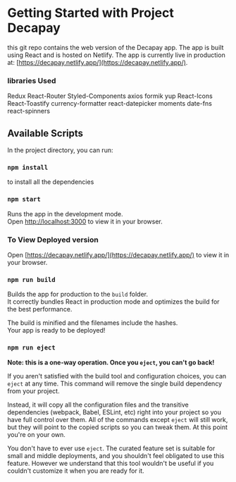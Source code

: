 # Getting Started with Project Decapay
this git repo contains the web version of the Decapay app. The app is built using React and is hosted on Netlify. The app is currently live in  production at: [https://decapay.netlify.app/](https://decapay.netlify.app/).

### libraries Used
Redux 
React-Router
Styled-Components
axios
formik
yup
React-Icons
React-Toastify
currency-formatter
react-datepicker
moments
date-fns
react-spinners


## Available Scripts

In the project directory, you can run:
### `npm install`
to install all the dependencies

### `npm start`

Runs the app in the development mode.\
Open [http://localhost:3000](http://localhost:3000) to view it in your browser.

### To View Deployed version
Open [https://decapay.netlify.app/](https://decapay.netlify.app/) to view it in your browser.


### `npm run build`

Builds the app for production to the `build` folder.\
It correctly bundles React in production mode and optimizes the build for the best performance.

The build is minified and the filenames include the hashes.\
Your app is ready to be deployed!


### `npm run eject`

**Note: this is a one-way operation. Once you `eject`, you can't go back!**

If you aren't satisfied with the build tool and configuration choices, you can `eject` at any time. This command will remove the single build dependency from your project.

Instead, it will copy all the configuration files and the transitive dependencies (webpack, Babel, ESLint, etc) right into your project so you have full control over them. All of the commands except `eject` will still work, but they will point to the copied scripts so you can tweak them. At this point you're on your own.

You don't have to ever use `eject`. The curated feature set is suitable for small and middle deployments, and you shouldn't feel obligated to use this feature. However we understand that this tool wouldn't be useful if you couldn't customize it when you are ready for it.

